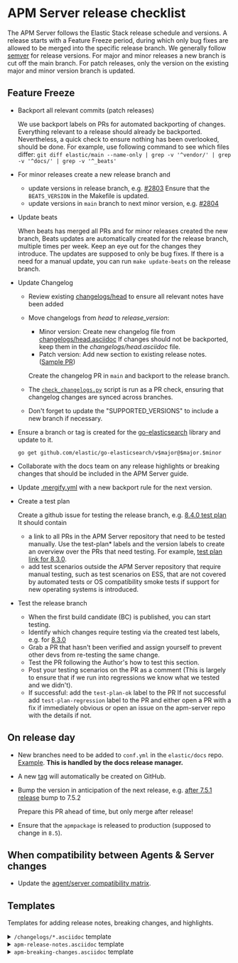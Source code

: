 # APM Server release checklist

The APM Server follows the Elastic Stack release schedule and versions.
A release starts with a Feature Freeze period, during which only bug fixes
are allowed to be merged into the specific release branch.
We generally follow [semver](https://semver.org/) for release versions.
For major and minor releases a new branch is cut off the main branch.
For patch releases, only the version on the existing major and minor version branch is updated.

## Feature Freeze 

* Backport all relevant commits (patch releases)

  We use backport labels on PRs for automated backporting of changes.
  Everything relevant to a release should already be backported.
  Nevertheless, a quick check to ensure nothing has been overlooked, should be done.
  For example, use following command to see which files differ:
  `git diff elastic/main --name-only | grep -v '^vendor/' | grep -v '^docs/' | grep -v '^_beats'`

* For minor releases create a new release branch and

  * update versions in release branch, e.g. [#2803](https://github.com/elastic/apm-server/pull/2803/files)
    Ensure that the `BEATS_VERSION` in the Makefile is updated. 
  * update versions in `main` branch to next minor version, e.g. [#2804](https://github.com/elastic/apm-server/pull/2804)

* Update beats

  When beats has merged all PRs and for minor releases created the new branch, 
  Beats updates are automatically created for the release branch, multiple times per week. 
  Keep an eye out for the changes they introduce. The updates are supposed to only be bug fixes.
  If there is a need for a manual update, you can run `make update-beats` on the release branch.

* Update Changelog

  * Review existing [changelogs/head](https://github.com/elastic/apm-server/tree/main/changelogs/head.asciidoc) to ensure all relevant notes have been added
  * Move changelogs from _head_ to _release_version_:
    * Minor version: Create new changelog file from [changelogs/head.asciidoc](https://github.com/elastic/apm-server/blob/main/changelogs/head.asciidoc)
      If changes should not be backported, keep them in the _changelogs/head.asciidoc_ file.
    * Patch version: Add new section to existing release notes. ([Sample PR](https://github.com/elastic/apm-server/pull/2064/files))

    Create the changelog PR in `main` and backport to the release branch.

  * The [`check_changelogs.py`](script/check_changelogs.py) script is run as a PR check, ensuring that changelog changes are synced across branches.
  * Don't forget to update the "SUPPORTED_VERSIONS" to include a new branch if necessary.

* Ensure a branch or tag is created for the [go-elasticsearch](https://github.com/elastic/go-elasticsearch) library and update to it.

  `go get github.com/elastic/go-elasticsearch/v$major@$major.$minor`

* Collaborate with the docs team on any release highlights or breaking changes that should be included in the APM Server guide. 

* Update [.mergify.yml](https://github.com/elastic/apm-server/blob/main/.mergify.yml) with a new backport rule for the next version.

* Create a test plan

  Create a github issue for testing the release branch, e.g. [8.4.0 test plan](https://github.com/elastic/apm-server/issues/8705)
  It should contain 
  * a link to all PRs in the APM Server repository that need to be tested manually. Use the test-plan* labels and the version labels 
    to create an overview over the PRs that need testing. For example, [test plan link for 8.3.0](https://github.com/elastic/apm-server/issues?q=label%3Atest-plan+is%3Aclosed+label%3Av8.3.0).
  * add test scenarios outside the APM Server repository that require manual testing, such as test scenarios on ESS, that are not covered by automated tests or 
    OS compatibility smoke tests if support for new operating systems is introduced.  

* Test the release branch

  * When the first build candidate (BC) is published, you can start testing.
  * Identify which changes require testing via the created test labels, e.g. for [8.3.0](https://github.com/elastic/apm-server/issues?q=label%3Atest-plan+is%3Aclosed+label%3Av8.3.0+-label%3Atest-plan-ok)
  * Grab a PR that hasn't been verified and assign yourself to prevent other devs from re-testing the same change. 
  * Test the PR following the Author's how to test this section.
  * Post your testing scenarios on the PR as a comment (This is largely to ensure that if we run into regressions we know what we tested and we didn't).
  * If successful: add the `test-plan-ok` label to the PR
    If not successful add `test-plan-regression` label to the PR and either open a PR with a fix if immediately obvious or open an issue on the apm-server repo with the details if not.

## On release day

* New branches need to be added to `conf.yml` in the `elastic/docs` repo. [Example](https://github.com/elastic/docs/pull/893/files#diff-4a701a5adb4359c6abf9b8e1cb38819fR925). **This is handled by the docs release manager.**

* A new [tag](https://github.com/elastic/apm-server/releases) will automatically be created on GitHub.

* Bump the version in anticipation of the next release, e.g. [after 7.5.1 release](https://github.com/elastic/apm-server/pull/3045/files) bump to 7.5.2

  Prepare this PR ahead of time, but only merge after release!

* Ensure that the `apmpackage` is released to production (supposed to change in `8.5`).

## When compatibility between Agents & Server changes

* Update the [agent/server compatibility matrix](https://github.com/elastic/apm-server/blob/main/docs/guide/agent-server-compatibility.asciidoc).

## Templates

Templates for adding release notes, breaking changes, and highlights.

<details><summary><code>/changelogs/*.asciidoc</code> template</summary>

```asciidoc
[[release-notes-8.1]]
== APM Server version 8.1

https://github.com/elastic/apm-server/compare/8.0\...8.1[View commits]

* <<release-notes-8.1.0>>

[[release-notes-8.1.0]]
=== APM Server version 8.1.0

https://github.com/elastic/apm-server/compare/v8.0.1\...v8.1.0[View commits]

No significant changes.
////
[float]
==== Breaking Changes

[float]
==== Bug fixes

[float]
==== Intake API Changes

[float]
==== Added
////
```
</details>

<details><summary><code>apm-release-notes.asciidoc</code> template</summary>

```asciidoc
* <<release-highlights-8.1.0>>

[[release-highlights-8.1.0]]
=== APM version 8.1.0

No new features
////
[float]
==== New features

* Feature name and explanation...
////
```
</details>

<details><summary><code>apm-breaking-changes.asciidoc</code> template</summary>

```asciidoc
* <<breaking-8.0.0, APM version 8.0.0>>

[[breaking-8.0.0]]
=== Breaking changes in 8.0.0

APM Server::
+
[[slug]]
**Title** Topic...

APM UI::
+
[[slug]]
**Title** Topic...
```
</details>
